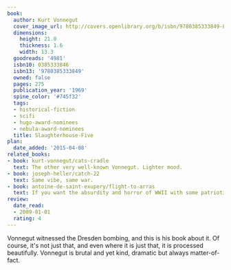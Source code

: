 ```yaml
---
book:
  author: Kurt Vonnegut
  cover_image_url: http://covers.openlibrary.org/b/isbn/9780385333849-L.jpg
  dimensions:
    height: 21.0
    thickness: 1.6
    width: 13.3
  goodreads: '4981'
  isbn10: 0385333846
  isbn13: '9780385333849'
  owned: false
  pages: 275
  publication_year: '1969'
  spine_color: '#745f32'
  tags:
  - historical-fiction
  - scifi
  - hugo-award-nominees
  - nebula-award-nominees
  title: Slaughterhouse-Five
plan:
  date_added: '2015-04-08'
related_books:
- book: kurt-vonnegut/cats-cradle
  text: The other very well-known Vonnegut. Lighter mood.
- book: joseph-heller/catch-22
  text: Same vibe, same war.
- book: antoine-de-saint-exupery/flight-to-arras
  text: If you want the absurdity and horror of WWII with some patriotism and sensemaking.
review:
  date_read:
  - 2009-01-01
  rating: 4
---
```


Vonnegut witnessed the Dresden bombing, and this is his book about it. Of course, it's not just that, and even where it
is just that, it is processed beautifully. Vonnegut is brutal and yet kind, dramatic but always matter-of-fact.

